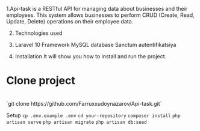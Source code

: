 


1.Api-task is a RESTful API for managing data about businesses and their employees. This system allows businesses to perform CRUD (Create, Read, Update, Delete) operations on their employee data.

2. Technologies used

3. Laravel 10 Framework
MySQL database
Sanctum autentifikatsiya

 4. Installation
It will show you how to install and run the project.

<h1>Clone project</h1> <br>
`git clone https://github.com/Farruxxudoynazarov/Api-task.git`

Setup
`cp .env.example .env`
`cd your-repository`
`composer install`
`php artisan serve`
`php artisan migrate`
`php artisan db:seed`

